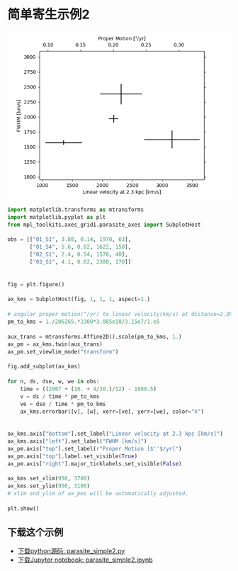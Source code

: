 # 简单寄生示例2

![简单寄生示例2](/static/images/gallery/sphx_glr_parasite_simple2_001.png)

```python
import matplotlib.transforms as mtransforms
import matplotlib.pyplot as plt
from mpl_toolkits.axes_grid1.parasite_axes import SubplotHost

obs = [["01_S1", 3.88, 0.14, 1970, 63],
       ["01_S4", 5.6, 0.82, 1622, 150],
       ["02_S1", 2.4, 0.54, 1570, 40],
       ["03_S1", 4.1, 0.62, 2380, 170]]


fig = plt.figure()

ax_kms = SubplotHost(fig, 1, 1, 1, aspect=1.)

# angular proper motion("/yr) to linear velocity(km/s) at distance=2.3kpc
pm_to_kms = 1./206265.*2300*3.085e18/3.15e7/1.e5

aux_trans = mtransforms.Affine2D().scale(pm_to_kms, 1.)
ax_pm = ax_kms.twin(aux_trans)
ax_pm.set_viewlim_mode("transform")

fig.add_subplot(ax_kms)

for n, ds, dse, w, we in obs:
    time = ((2007 + (10. + 4/30.)/12) - 1988.5)
    v = ds / time * pm_to_kms
    ve = dse / time * pm_to_kms
    ax_kms.errorbar([v], [w], xerr=[ve], yerr=[we], color="k")


ax_kms.axis["bottom"].set_label("Linear velocity at 2.3 kpc [km/s]")
ax_kms.axis["left"].set_label("FWHM [km/s]")
ax_pm.axis["top"].set_label(r"Proper Motion [$''$/yr]")
ax_pm.axis["top"].label.set_visible(True)
ax_pm.axis["right"].major_ticklabels.set_visible(False)

ax_kms.set_xlim(950, 3700)
ax_kms.set_ylim(950, 3100)
# xlim and ylim of ax_pms will be automatically adjusted.

plt.show()
```

## 下载这个示例
            
- [下载python源码: parasite_simple2.py](https://matplotlib.org/_downloads/parasite_simple2.py)
- [下载Jupyter notebook: parasite_simple2.ipynb](https://matplotlib.org/_downloads/parasite_simple2.ipynb)
